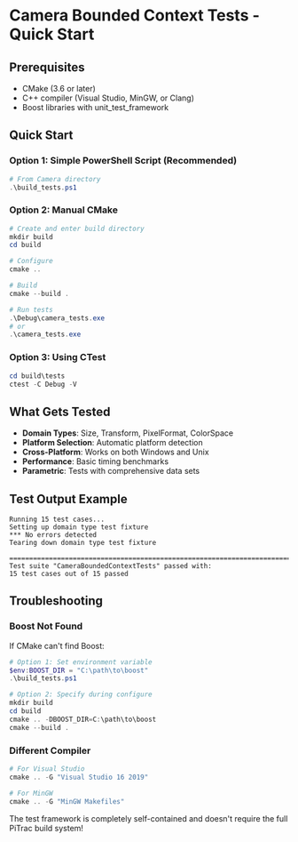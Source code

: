 # Camera Bounded Context Tests - Quick Start

## Prerequisites

- CMake (3.6 or later)
- C++ compiler (Visual Studio, MinGW, or Clang)
- Boost libraries with unit_test_framework

## Quick Start

### Option 1: Simple PowerShell Script (Recommended)
```powershell
# From Camera directory
.\build_tests.ps1
```

### Option 2: Manual CMake
```powershell
# Create and enter build directory
mkdir build
cd build

# Configure
cmake ..

# Build
cmake --build .

# Run tests
.\Debug\camera_tests.exe
# or
.\camera_tests.exe
```

### Option 3: Using CTest
```powershell
cd build\tests
ctest -C Debug -V
```

## What Gets Tested

- **Domain Types**: Size, Transform, PixelFormat, ColorSpace
- **Platform Selection**: Automatic platform detection
- **Cross-Platform**: Works on both Windows and Unix
- **Performance**: Basic timing benchmarks
- **Parametric**: Tests with comprehensive data sets

## Test Output Example
```
Running 15 test cases...
Setting up domain type test fixture
*** No errors detected
Tearing down domain type test fixture

===============================================================================
Test suite "CameraBoundedContextTests" passed with:
15 test cases out of 15 passed
```

## Troubleshooting

### Boost Not Found
If CMake can't find Boost:
```powershell
# Option 1: Set environment variable
$env:BOOST_DIR = "C:\path\to\boost"
.\build_tests.ps1

# Option 2: Specify during configure
mkdir build
cd build
cmake .. -DBOOST_DIR=C:\path\to\boost
cmake --build .
```

### Different Compiler
```powershell
# For Visual Studio
cmake .. -G "Visual Studio 16 2019"

# For MinGW
cmake .. -G "MinGW Makefiles"
```

The test framework is completely self-contained and doesn't require the full PiTrac build system!
